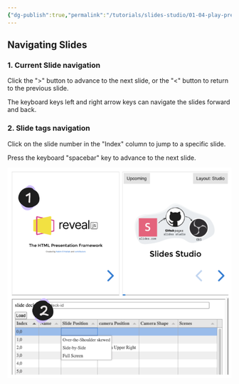 ```yaml
---
{"dg-publish":true,"permalink":"/tutorials/slides-studio/01-04-play-presentation/","title":"Play Presentation","noteIcon":""}
---
```



## Navigating Slides
### 1. Current Slide navigation
Click the ">" button to advance to the next slide, or the "<" button to return to the previous slide. 

The keyboard keys left and right arrow keys can navigate the slides forward and back. 

### 2. Slide tags navigation
Click on the slide number in the "Index" column to jump to a specific slide. 

Press the keyboard "spacebar" key to advance to the next slide.   


![slidesStudio navigate slidesexcalidraw.png](/img/user/Excalidraw/slidesStudio%20navigate%20slidesexcalidraw.png)



